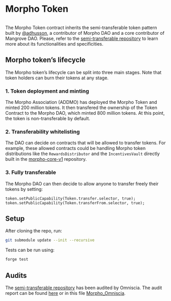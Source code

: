 # Morpho Token

<picture>
  <source media="(prefers-color-scheme: dark)" srcset="https://i.imgur.com/uLq5V14.png">
  <img alt="" src="https://i.imgur.com/ZiL1Lr2.png">
</picture>

The Morpho Token contract inherits the semi-transferable token pattern built by [@adhusson](https://github.com/adhusson), a contributor of Morpho DAO and a core contributor of Mangrove DAO. Please, refer to the [semi-transferable repository](https://github.com/morpho-dao/semitransferable-token) to learn more about its functionalities and specificities.

## Morpho token’s lifecycle

The Morpho token’s lifecycle can be split into three main stages. Note that token holders can burn their tokens at any stage.

### 1. Token deployment and minting

The Morpho Association (ADDMO) has deployed the Morpho Token and minted 200 million tokens. It then transfered the ownership of the Token Contract to the Morpho DAO, which minted 800 million tokens. At this point, the token is non-transferable by default.

### 2. Transferability whitelisting

The DAO can decide on contracts that will be allowed to transfer tokens. For example, these allowed contracts could be handling Morpho token distributions like the `RewardsDistributor` and the `IncentivesVault` directly built in the [morpho-core-v1](https://github.com/morphodao/morpho-core-v1) repository.

### 3. Fully transferable

The Morpho DAO can then decide to allow anyone to transfer freely their tokens by setting:
```solidity
token.setPublicCapability(Token.transfer.selector, true);
token.setPublicCapability(Token.transferFrom.selector, true);
```

## Setup

After cloning the repo, run:
```bash
git submodule update --init --recursive
```

Tests can be run using:
```bash
forge test
```

## Audits

The [semi-transferable repository](https://github.com/mangrovedao/semitransferable-token) has been audited by Omniscia. The audit report can be found [here](https://omniscia.io/morpho-specialized-token/) or in this file [Morpho_Omniscia](./audits/Morpho_Omniscia.pdf).
